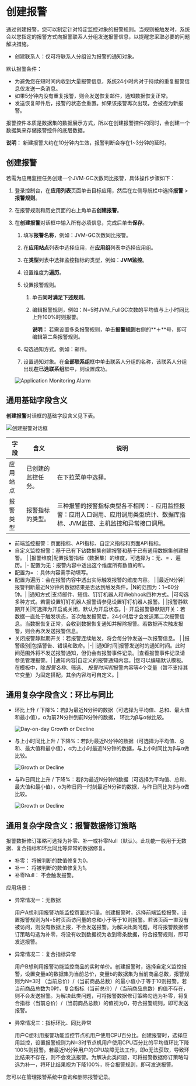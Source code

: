# 创建报警

通过创建报警，您可以制定针对特定监控对象的报警规则。当规则被触发时，系统会以您指定的报警方式向报警联系人分组发送报警信息，以提醒您采取必要的问题解决措施。

-   创建联系人：仅可将联系人分组设为报警的通知对象。

默认报警条件：

-   为避免您在短时间内收到大量报警信息，系统24小时内对于持续的重复报警信息仅发送一条消息。
-   如果5分钟内没有重复报警，则会发送恢复邮件，通知数据恢复正常。
-   发送恢复邮件后，报警的状态会重置。如果该报警再次出现，会被视为新报警。

报警控件本质是数据集的数据展示方式，所以在创建报警控件的同时，会创建一个数据集来存储报警控件的底层数据。

**说明：** 新建报警大约在10分钟内生效，报警判断会存在1~3分钟的延时。

## 创建报警

若需为应用监控任务创建一个JVM-GC次数同比报警，具体操作步骤如下：

1.  登录控制台，在**应用列表**页面单击目标应用，然后在左侧导航栏中选择**报警** \> **报警规则**。

2.  在报警规则和历史页面的右上角单击**创建报警**。

3.  在**创建报警**对话框中输入所有必填信息，完成后单击**保存**。

    1.  填写**报警名称**，例如：JVM-GC次数同比报警。

    2.  在**应用站点**列表中选择应用，在**应用组**列表中选择应用组。

    3.  在**类型**列表中选择监控指标的类型，例如：**JVM监控**。

    4.  设置维度为**遍历**。

    5.  设置报警规则。

        1.  单击**同时满足下述规则**。
        2.  编辑报警规则，例如：N=5时JVM\_FullGC次数的平均值与上小时同比上升100%时则报警。

            **说明：** 若需设置多条报警规则，单击**报警规则**右侧的**＋**号，即可编辑第二条报警规则。

    6.  勾选通知方式。例如：邮件。

    7.  设置通知对象。在**全部联系组**框中单击联系人分组的名称，该联系人分组出现**在已选联系组**框中，则设置成功。

    ![Application Monitoring Alarm](https://static-aliyun-doc.oss-accelerate.aliyuncs.com/assets/img/zh-CN/6966613061/p174561.png)


## 通用基础字段含义

**创建报警**对话框的基础字段含义见下表。

![创建报警对话框](https://static-aliyun-doc.oss-accelerate.aliyuncs.com/assets/img/zh-CN/7966613061/p174562.png)

|字段|含义|说明|
|--|--|--|
|应用站点|已创建的监控任务。|在下拉菜单中选择。|
|报警类型|报警指标的类型。|三种报警的报警指标类型各不相同：-   应用监控报警：应用入口调用、应用调用类型统计、数据库指标、JVM监控、主机监控和异常接口调用。
-   前端监控报警：页面指标、API指标、自定义指标和页面API指标。
-   自定义监控报警：基于已有下钻数据集创建报警和基于已有通用数据集创建报警。 |
|报警维度|配置报警指标（数据集）的维度，可选择为：无、= 、遍历。|-   配置为无：报警内容中透出这个维度所有数值的和。
-   配置为= ：具体内容需手动填写。
-   配置为遍历：会在报警内容中透出实际触发报警的维度内容。 |
|最近N分钟|报警判断最近N分钟内数据结果是否达到触发条件。|N的范围为：1~60分钟。|
|通知方式|支持邮件、短信、钉钉机器人和Webhook四种方式。|可勾选多种方式。若需设置钉钉机器人报警请参见设置钉钉机器人报警。|
|报警静默期开关|可选择为开启或关闭，默认为开启状态。|-   开启报警静默期开关：若数据一直处于触发状态，首次触发报警后，24小时后才会发送第二次报警信息。当数据恢复正常，会收到数据恢复通知并解除报警。若数据再次触发报警，则会再次发送报警信息。
-   关闭报警静默期开关：若报警连续触发，将会每分钟发送一次报警信息。 |
|报警级别|包括警告、错误和致命。|-|
|通知时间|报警发送时的通知时间。此时间范围外将不发送报警通知，但仍会有报警事件记录。|查看报警事件记录请参见管理报警。|
|通知内容|自定义的报警通知内容。|您可以编辑默认模板。在模板中，除$报警名称、$筛选、 $报警时间和$报警内容等4个变量（暂不支持其它变量）为固定搭配，其余内容均可自定义。|

## 通用复杂字段含义：环比与同比

-   环比上升 / 下降%：若β为最近N分钟的数据（可选择为平均值、总和、最大值和最小值），α为前2N分钟到前N分钟的数据， 环比为β与α做比较。

    ![Day-on-day Growth or Decline](https://static-aliyun-doc.oss-accelerate.aliyuncs.com/assets/img/zh-CN/7966613061/p174583.png)

-   与上小时同比上升 / 下降%：若β为最近N分钟的数据（可选择为平均值、总和、最大值和最小值），α为上小时最近N分钟的数据，与上小时同比为β与α做比较。

    ![Growth or Decline](https://static-aliyun-doc.oss-accelerate.aliyuncs.com/assets/img/zh-CN/7966613061/p174585.png)

-   与昨日同比上升 / 下降%：若β为最近N分钟的数据（可选择为平均值、总和、最大值和最小值），α为昨日同一时刻最近N分钟的数据，与昨日同比为β与α做比较。

    ![Growth or Decline](https://static-aliyun-doc.oss-accelerate.aliyuncs.com/assets/img/zh-CN/7966613061/p174586.png)


## 通用复杂字段含义：报警数据修订策略

报警数据修订策略可选择为补零、补一或补零Null（默认）。此功能一般用于无数据、复合指标和环比同比等异常的数据修复。

-   补零： 将被判断的数值修复为0。
-   补一： 将被判断的数值修复为1。
-   补零Null： 不会触发报警。

应用场景：

-   异常情况一：无数据

    用户A想利用报警功能监控页面访问量。创建报警时，选择前端监控报警，设置报警规则为N=5时页面访问量的总和小于等于10则报警。若该页面一直没有被访问，则没有数据上报，不会发送报警。为解决此类问题，可将报警数据修订策略勾选为补零，将没有收到数据视为收到零条数据，符合报警规则，即可发送报警。

-   异常情况二：复合指标异常

    用户B想利用报警功能监控商品的实时单价。创建报警时，选择自定义监控报警，设置变量a的数据集为当前总价，变量b的数据集为当前商品总数，报警规则为N=3时 （当前总价）/（当前商品总数）的最小值小于等于10则报警。若当前商品总数为0时，复合指标（当前总价）/（当前商品总数）的值不存在，则不会发送报警。为解决此类问题，可将报警数据修订策略勾选为补零，将复合指标（当前总价）/（当前商品总数）的值视为0，符合报警规则，即可发送报警。

-   异常情况三：指标环比、同比异常

    用户C想利用报警功能监控节点机用户使用CPU百分比。创建报警时，选择应用监控，设置报警规则为N=3时节点机用户使用CPU百分比的平均值环比下降100%则报警。若最近N分钟用户的CPU故障无法工作，即α无法获取，导致环比结果不存在，则不会发送报警。为解决此类问题，可将报警数据修订策略勾选为补一，将环比结果视为下降100%，符合报警规则，即可发送报警。


您可以在管理报警系统中查询和删除报警记录。

